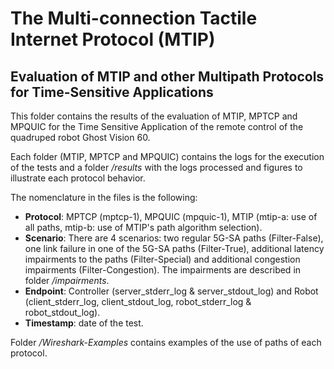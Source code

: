 # The Multi-connection Tactile Internet Protocol (MTIP)

## Evaluation of MTIP and other Multipath Protocols for Time-Sensitive Applications

This folder contains the results of the evaluation of MTIP, MPTCP and MPQUIC for the Time Sensitive Application of the remote control of the quadruped robot Ghost Vision 60.

Each folder (MTIP, MPTCP and MPQUIC) contains the logs for the execution of the tests and a folder <em>/results</em> with the logs processed and figures to illustrate each protocol behavior.

The nomenclature in the files is the following:

* **Protocol**: MPTCP (mptcp-1), MPQUIC (mpquic-1), MTIP (mtip-a: use of all paths, mtip-b: use of MTIP's path algorithm selection).
* **Scenario**: There are 4 scenarios: two regular 5G-SA paths (Filter-False), one link failure in one of the 5G-SA paths (Filter-True), 
additional latency impairments to the paths (Filter-Special) and additional congestion impairments (Filter-Congestion). The impairments are described in folder <em>/impairments</em>.
* **Endpoint**: Controller (server_stderr_log & server_stdout_log) and Robot (client_stderr_log, client_stdout_log, robot_stderr_log & robot_stdout_log).
* **Timestamp**: date of the test.

Folder <em>/Wireshark-Examples</em> contains examples of the use of paths of each protocol.



